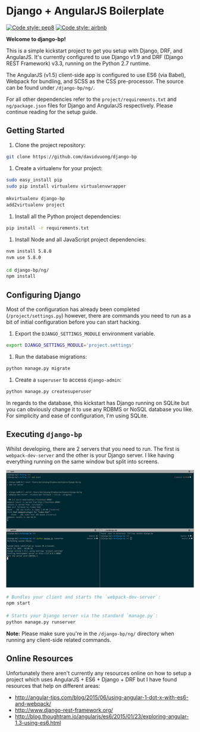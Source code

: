 # Django + AngularJS Boilerplate

[![Code style: pep8](https://img.shields.io/badge/code%20style-pep8-yellow.svg?style=flat-square)](https://www.python.org/dev/peps/pep-0008/)
[![Code style: airbnb](https://img.shields.io/badge/code%20style-airbnb-blue.svg?style=flat-square)](https://github.com/airbnb/javascript)

**Welcome to django-bp!**

This is a simple kickstart project to get you setup with Django, DRF, and AngularJS. It's currently configured to use Django v1.9 and DRF (Django REST Framework) v3.3, running on the Python 2.7 runtime.

The AngularJS (v1.5) client-side app is configured to use ES6 (via Babel), Webpack for bundling, and SCSS as the CSS pre-processor. The source can be found under `/django-bp/ng/`.

For all other dependencies refer to the `project/requirements.txt` and `ng/package.json` files for Django and AngularJS respectively. Please continue reading for the setup guide.

## Getting Started

1. Clone the project repository:

  ```bash
  git clone https://github.com/davidvuong/django-bp
  ```

1. Create a virtualenv for your project:

  ```bash
  sudo easy_install pip
  sudo pip install virtualenv virtualenvwrapper

  mkvirtualenv django-bp
  add2virtualenv project
  ```

1. Install all the Python project dependencies:

  ```bash
  pip install -r requirements.txt
  ```

1. Install Node and all JavaScript project dependencies:

  ```bash
  nvm install 5.8.0
  nvm use 5.8.0

  cd django-bp/ng/
  npm install
  ```

## Configuring Django

Most of the configuration has already been completed (`/project/settings.py`) however, there are commands you need to run as a bit of initial configuration before you can start hacking.

1. Export the `DJANGO_SETTINGS_MODULE` environment variable.

  ```bash
  export DJANGO_SETTINGS_MODULE='project.settings'
  ```

1. Run the database migrations:

  ```bash
  python manage.py migrate
  ```

1. Create a `superuser` to access `django-admin`:

  ```bash
  python manage.py createsuperuser
  ```

In regards to the database, this kickstart has Django running on SQLite but you can obviously change it to use any RDBMS or NoSQL database you like. For simplicity and ease of configuration, I'm using SQLite.

## Executing `django-bp`

Whilst developing, there are 2 servers that you need to run. The first is `webpack-dev-server` and the other is your Django server. I like having everything running on the same window but split into screens.

![](assets/terminal.png)

```bash
# Bundles your client and starts the `webpack-dev-server`:
npm start

# Starts your Django server via the standard `manage.py`:
python manage.py runserver
```

**Note:** Please make sure you're in the `/django-bp/ng/` directory when running any client-side related commands.

## Online Resources

Unfortunately there aren't currently any resources online on how to setup a project which uses AngularJS + ES6 + Django + DRF but I have found resources that help on different areas:

* http://angular-tips.com/blog/2015/06/using-angular-1-dot-x-with-es6-and-webpack/
* http://www.django-rest-framework.org/
* http://blog.thoughtram.io/angularjs/es6/2015/01/23/exploring-angular-1.3-using-es6.html
